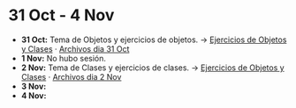 # 31 Oct - 4 Nov

- **31 Oct:** Tema de Objetos y ejercicios de objetos. -> [Ejercicios de Objetos y Clases](https://javascript.espaciolatino.com/evaluar/clases-objetos.html) · [Archivos dia 31 Oct](/1-Modulo/4-POO(31Oct-4Nov)/31-oct)
- **1 Nov:** No hubo sesión.
- **2 Nov:** Tema de Clases y ejercicios de clases. -> [Ejercicios de Objetos y Clases](https://javascript.espaciolatino.com/evaluar/clases-objetos.html) · [Archivos dia 2 Nov](/1-Modulo/4-POO(31Oct-4Nov)/2-nov)
- **3 Nov:**
- **4 Nov:**